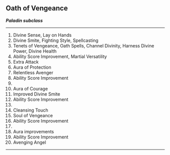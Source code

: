 ﻿## Oath of Vengeance

***Paladin subclass***

___
1. Divine Sense, Lay on Hands
2. Divine Smite, Fighting Style, Spellcasting
3. Tenets of Vengeance, Oath Spells, Channel Divinity, Harness Divine Power, Divine Health
4. Ability Score Improvement, Martial Versatility
5. Extra Attack
6. Aura of Protection
7. Relentless Avenger
8. Ability Score Improvement
9.  
10. Aura of Courage
11. Improved Divine Smite
12. Ability Score Improvement
13.  
14. Cleansing Touch
15. Soul of Vengeance
16. Ability Score Improvement
17.  
18. Aura improvements
19. Ability Score Improvement
20. Avenging Angel

---
